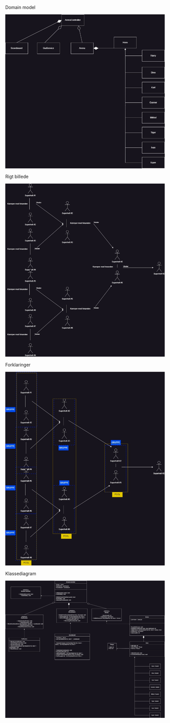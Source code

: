 
<p>Domain model</p>

![Domain Model](DomainModel.jpg)

<p>Rigt billede</p>

![Rigtbillede](FightArena-Rigtbillede.jpg)

<p>Forklaringer</p>

![Forklaring](Forklaring.jpg)

<p>Klassediagram</p>

![Klassediagram](Klassediagram.jpg)
